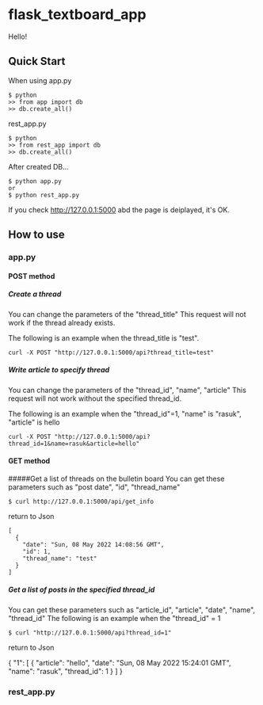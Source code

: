 # flask_textboard_app

Hello!

## Quick Start

When using app.py
```
$ python
>> from app import db
>> db.create_all()
```

rest_app.py
```
$ python
>> from rest_app import db
>> db.create_all()
```

After created DB...
```
$ python app.py
or
$ python rest_app.py
```

If you check http://127.0.0.1:5000 abd the page is deiplayed, it's OK.


## How to use

### app.py

#### POST method

##### Create a thread

You can change the parameters of the "thread_title"
This request will not work if the thread already exists.

The following is an example when the thread_title is "test".

```
curl -X POST "http://127.0.0.1:5000/api?thread_title=test"
```

##### Write article to specify thread

You can change the parameters of the "thread_id", "name", "article"
This request will not work without the specified thread_id.

The following is an example when the "thread_id"=1, "name" is "rasuk", "article" is hello

```
curl -X POST "http://127.0.0.1:5000/api?thread_id=1&name=rasuk&article=hello"
```

#### GET method
#####Get a list of threads on the bulletin board
You can get these parameters such as "post date", "id", "thread_name"

```
$ curl http://127.0.0.1:5000/api/get_info
```

return to Json

```
[
  {
    "date": "Sun, 08 May 2022 14:08:56 GMT", 
    "id": 1, 
    "thread_name": "test"
  }
]
```

##### Get a list of posts in the specified thread_id
You can get these parameters such as "article_id", "article", "date", "name", "thread_id"
The following is an example when the "thread_id" = 1

```
$ curl "http://127.0.0.1:5000/api?thread_id=1"
```

return to Json

{
  "1": [
    {
      "article": "hello", 
      "date": "Sun, 08 May 2022 15:24:01 GMT", 
      "name": "rasuk", 
      "thread_id": 1
    }
  ]
}


### rest_app.py

